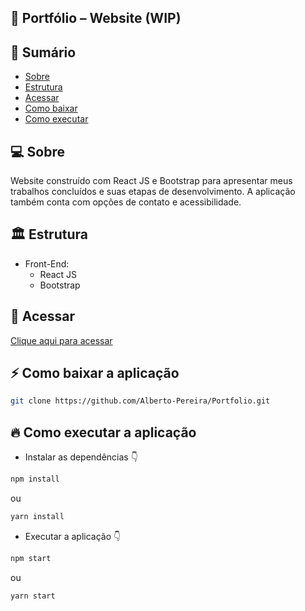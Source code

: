 ## 💼 Portfólio – Website (WIP)

## 📝 Sumário

- [Sobre](#about)
- [Estrutura](#pattern)
- [Acessar](#link)
- [Como baixar](#baixar)
- [Como executar](#executar)

## 💻 Sobre <a name="about"></a>

Website construído com React JS e Bootstrap para apresentar meus trabalhos concluídos e suas etapas de desenvolvimento. A aplicação também conta com opções de contato e acessibilidade.

## 🏛 Estrutura <a name="pattern"></a>

- Front-End:
    - React JS
    - Bootstrap

## 🔗 Acessar <a name="link"></a>

<a href="https://portfolio-alberto-pereira.herokuapp.com/" >Clique aqui para acessar</a>

## ⚡ Como baixar a aplicação<a name="baixar"></a>

```bash
git clone https://github.com/Alberto-Pereira/Portfolio.git
```
## 🔥 Como executar a aplicação<a name="executar"></a>

- Instalar as dependências 👇
```bash
npm install
```
ou 
```bash
yarn install
```

- Executar a aplicação 👇
```bash
npm start
```
ou 
```bash
yarn start
```
